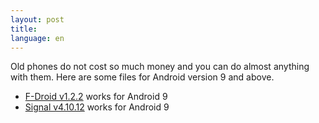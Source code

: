 ```yaml
---
layout: post
title: 
language: en
---
```


Old phones do not cost so much money and you can do almost anything with them.
Here are some files for Android version 9 and above.

- [F-Droid v1.2.2](https://gitlab.com/fdroid/fdroidclient/tree/1.2.2) works for Android 9
- [Signal v4.10.12](https://github.com/signalapp/Signal-Android/releases/tag/v4.10.12)
    works for Android 9



